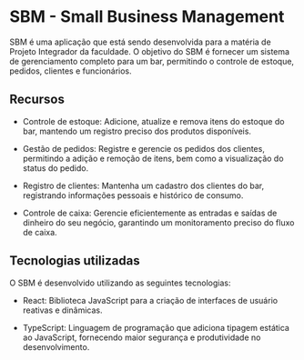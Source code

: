 # SBM - Small Business Management

SBM é uma aplicação que está sendo desenvolvida para a matéria de Projeto Integrador da faculdade. O objetivo do SBM é fornecer um sistema de gerenciamento completo para um bar, permitindo o controle de estoque, pedidos, clientes e funcionários.

## Recursos

- Controle de estoque: Adicione, atualize e remova itens do estoque do bar, mantendo um registro preciso dos produtos disponíveis.

- Gestão de pedidos: Registre e gerencie os pedidos dos clientes, permitindo a adição e remoção de itens, bem como a visualização do status do pedido.

- Registro de clientes: Mantenha um cadastro dos clientes do bar, registrando informações pessoais e histórico de consumo.

- Controle de caixa: Gerencie eficientemente as entradas e saídas de dinheiro do seu negócio, garantindo um monitoramento preciso do fluxo de caixa.

## Tecnologias utilizadas

O SBM é desenvolvido utilizando as seguintes tecnologias:

- React: Biblioteca JavaScript para a criação de interfaces de usuário reativas e dinâmicas.

- TypeScript: Linguagem de programação que adiciona tipagem estática ao JavaScript, fornecendo maior segurança e produtividade no desenvolvimento.